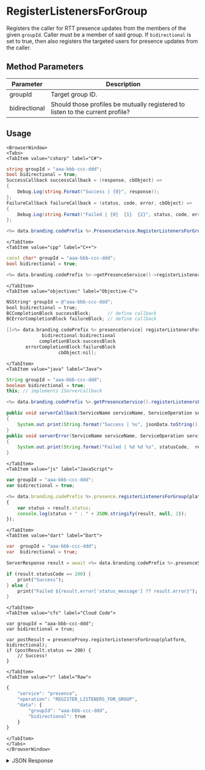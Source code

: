 # RegisterListenersForGroup

Registers the caller for RTT presence updates from the members of the given `groupId`. Caller must be a member of said group. If `bidirectional` is set to true, then also registers the targeted users for presence updates from the caller.

<PartialServop service_name="presence" operation_name="REGISTER_LISTENERS_FOR_GROUP" />

## Method Parameters

| Parameter     | Description                                                                    |
| ------------- | ------------------------------------------------------------------------------ |
| groupId       | Target group ID.                                                               |
| bidirectional | Should those profiles be mutually registered to listen to the current profile? |

## Usage

```mdx-code-block
<BrowserWindow>
<Tabs>
<TabItem value="csharp" label="C#">
```

```csharp
string groupId = "aaa-bbb-ccc-ddd";
bool bidirectional = true;
SuccessCallback successCallback = (response, cbObject) =>
{
    Debug.Log(string.Format("Success | {0}", response));
};
FailureCallback failureCallback = (status, code, error, cbObject) =>
{
    Debug.Log(string.Format("Failed | {0}  {1}  {2}", status, code, error));
};

<%= data.branding.codePrefix %>.PresenceService.RegisterListenersForGroup(platform, bidirectional, successCallback, failureCallback);
```

```mdx-code-block
</TabItem>
<TabItem value="cpp" label="C++">
```

```cpp
const char* groupId = "aaa-bbb-ccc-ddd";
bool bidirectional = true;

<%= data.branding.codePrefix %>->getPresenceService()->registerListenersForGroup(platform, bidirectional, this);
```

```mdx-code-block
</TabItem>
<TabItem value="objectivec" label="Objective-C">
```

```objectivec
NSString* groupId = @"aaa-bbb-ccc-ddd";
bool bidirectional = true;
BCCompletionBlock successBlock;      // define callback
BCErrorCompletionBlock failureBlock; // define callback

[[<%= data.branding.codePrefix %> presenceService] registerListenersForGroup:platform
             bidirectional:bidirectional
            completionBlock:successBlock
       errorCompletionBlock:failureBlock
                   cbObject:nil];
```

```mdx-code-block
</TabItem>
<TabItem value="java" label="Java">
```

```java
String groupId = "aaa-bbb-ccc-ddd";
boolean bidirectional = true;
this; // implements IServerCallback

<%= data.branding.codePrefix %>.getPresenceService().registerListenersForGroup(platform, bidirectional, this);

public void serverCallback(ServiceName serviceName, ServiceOperation serviceOperation, JSONObject jsonData)
{
    System.out.print(String.format("Success | %s", jsonData.toString()));
}
public void serverError(ServiceName serviceName, ServiceOperation serviceOperation, int statusCode, int reasonCode, String jsonError)
{
    System.out.print(String.format("Failed | %d %d %s", statusCode,  reasonCode, jsonError.toString()));
}
```

```mdx-code-block
</TabItem>
<TabItem value="js" label="JavaScript">
```

```javascript
var groupId = "aaa-bbb-ccc-ddd";
var bidirectional = true;

<%= data.branding.codePrefix %>.presence.registerListenersForGroup(platform, bidirectional, result =>
{
	var status = result.status;
	console.log(status + " : " + JSON.stringify(result, null, 2));
});
```

```mdx-code-block
</TabItem>
<TabItem value="dart" label="Dart">
```

```dart
var  groupId = "aaa-bbb-ccc-ddd";
var  bidirectional = true;

ServerResponse result = await <%= data.branding.codePrefix %>.presenceService.registerListenersForGroup(groupId:groupId, bidirectional:bidirectional);

if (result.statusCode == 200) {
    print("Success");
} else {
    print("Failed ${result.error['status_message'] ?? result.error}");
}
```

```mdx-code-block
</TabItem>
<TabItem value="cfs" label="Cloud Code">
```

```cfscript
var groupId = "aaa-bbb-ccc-ddd";
var bidirectional = true;

var postResult = presenceProxy.registerListenersForGroup(platform, bidirectional);
if (postResult.status == 200) {
    // Success!
}
```

```mdx-code-block
</TabItem>
<TabItem value="r" label="Raw">
```

```r
{
	"service": "presence",
	"operation": "REGISTER_LISTENERS_FOR_GROUP",
	"data": {
		"groupId": "aaa-bbb-ccc-ddd",
		"bidirectional": true
	}
}
```

```mdx-code-block
</TabItem>
</Tabs>
</BrowserWindow>
```

<details>
<summary>JSON Response</summary>

```json
{
    "data": {
        "presence": [
            {
                "user": {
                    "id": "aaa-bbb-ccc-ddd",
                    "name": "",
                    "pic": null,
                    "cxs": [
                        "22284:fb416888-e76d-425d-a06d-a5529bdba8d9:id58ohotujj893gomctos244al"
                    ]
                },
                "online": true,
                "summaryFriendData": {},
                "activity": {
                    "LOCATION": "POKER_TABLE",
                    "STATUS": "PLAYING_GAME"
                }
            }
        ]
    },
    "status": 200
}
```

</details>
